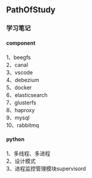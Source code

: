 ## PathOfStudy
### 学习笔记  
#### component
1、beegfs  
2、canal  
3、vscode  
4、debezium  
5、docker  
6、elasticsearch  
7、glusterfs  
8、haproxy  
9、mysql  
10、rabbitmq  




#### python
1、多线程、多进程  
2、设计模式  
3、进程监控管理模块supervisord  




